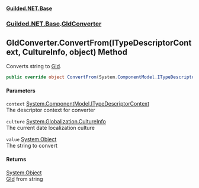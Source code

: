 #### [Guilded.NET.Base](Guilded_NET_Base.md 'Guilded.NET.Base')
### [Guilded.NET.Base](Guilded_NET_Base.md#Guilded_NET_Base 'Guilded.NET.Base').[GIdConverter](GIdConverter.md 'Guilded.NET.Base.GIdConverter')
## GIdConverter.ConvertFrom(ITypeDescriptorContext, CultureInfo, object) Method
Converts string to [GId](GId.md 'Guilded.NET.Base.GId').  
```csharp
public override object ConvertFrom(System.ComponentModel.ITypeDescriptorContext context, System.Globalization.CultureInfo culture, object value);
```
#### Parameters
<a name='Guilded_NET_Base_GIdConverter_ConvertFrom(System_ComponentModel_ITypeDescriptorContext_System_Globalization_CultureInfo_object)_context'></a>
`context` [System.ComponentModel.ITypeDescriptorContext](https://docs.microsoft.com/en-us/dotnet/api/System.ComponentModel.ITypeDescriptorContext 'System.ComponentModel.ITypeDescriptorContext')  
The descriptor context for converter
  
<a name='Guilded_NET_Base_GIdConverter_ConvertFrom(System_ComponentModel_ITypeDescriptorContext_System_Globalization_CultureInfo_object)_culture'></a>
`culture` [System.Globalization.CultureInfo](https://docs.microsoft.com/en-us/dotnet/api/System.Globalization.CultureInfo 'System.Globalization.CultureInfo')  
The current date localization culture
  
<a name='Guilded_NET_Base_GIdConverter_ConvertFrom(System_ComponentModel_ITypeDescriptorContext_System_Globalization_CultureInfo_object)_value'></a>
`value` [System.Object](https://docs.microsoft.com/en-us/dotnet/api/System.Object 'System.Object')  
The string to convert
  
#### Returns
[System.Object](https://docs.microsoft.com/en-us/dotnet/api/System.Object 'System.Object')  
[GId](GId.md 'Guilded.NET.Base.GId') from string
